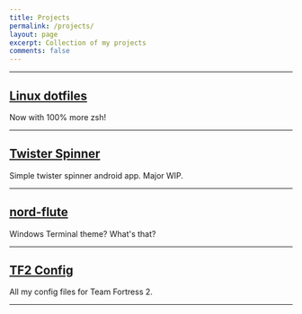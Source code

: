 ```yaml
---
title: Projects
permalink: /projects/
layout: page
excerpt: Collection of my projects
comments: false
---
```


---

## [Linux dotfiles](https://wllpwr.github.io/dotfiles)
Now with 100% more zsh!

---

## [Twister Spinner](https://github.com/wllpwr/TwisterSpinner)
Simple twister spinner android app. Major WIP.

---

## [nord-flute](https://github.com/wllpwr/nord-flute)
Windows Terminal theme? What's that?

---

## [TF2 Config](https://github.com/wllpwr/tfconfig)
All my config files for Team Fortress 2.

---

